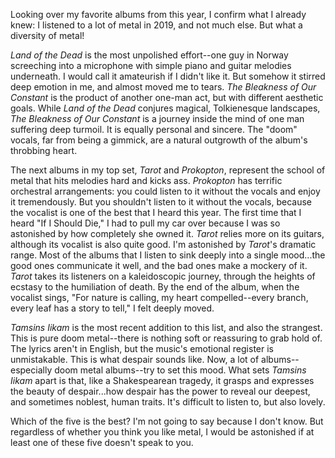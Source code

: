 Looking over my favorite albums from this year, I confirm what I already knew: I listened to a lot of metal in 2019,
and not much else. But what a diversity of metal!

*Land of the Dead* is the most unpolished effort--one guy in Norway screeching into a microphone with
simple piano and guitar melodies underneath. I would call it amateurish if I didn't like it. But somehow it stirred
deep emotion in me, and almost moved me to tears. *The Bleakness of Our Constant* is the product of another
one-man act, but with different aesthetic goals. While *Land of the Dead* conjures magical, Tolkienesque
landscapes, *The Bleakness of Our Constant* is a journey inside the mind of one man suffering deep turmoil.
It is equally personal and sincere. The "doom" vocals, far from being a gimmick, are a natural outgrowth
of the album's throbbing heart.

The next albums in my top set, *Tarot* and *Prokopton*, represent the school of metal that hits melodies hard
and kicks ass. *Prokopton* has terrific orchestral arrangements: you could listen to it without the vocals and
enjoy it tremendously. But you shouldn't listen to it without the vocals, because the vocalist is one of the best that
I heard this year. The first time that I heard "If I Should Die," I had to pull my car over because I was so astonished
by how completely she owned it. *Tarot* relies more on its guitars, although its vocalist is also
quite good. I'm astonished by *Tarot*'s dramatic range. Most of the albums that I listen to sink deeply into a single
mood...the good ones communicate it well, and the bad ones make a mockery of it. *Tarot* takes its listeners on a
kaleidoscopic journey, through the heights of ecstasy to the humiliation of death. By the end of the
album, when the vocalist sings, "For nature is calling, my heart compelled--every branch, every leaf has a story to
tell," I felt deeply moved.

*Tamsins Iikam* is the most recent addition to this list, and also the strangest. This is pure doom metal--there is
nothing soft or reassuring to grab hold of. The lyrics aren't in English, but the music's emotional register is
unmistakable. This is what despair sounds like. Now, a lot of albums--especially
doom metal albums--try to set this mood. What sets *Tamsins Iikam* apart is that, like a Shakespearean
tragedy, it grasps and expresses the beauty of despair...how despair has the power to reveal our deepest, and
sometimes noblest, human traits. It's difficult to listen to, but also lovely.

Which of the five is the best? I'm not going to say because I don't know. But regardless of whether you think you
like metal, I would be astonished if at least one of these five doesn't speak to you.
